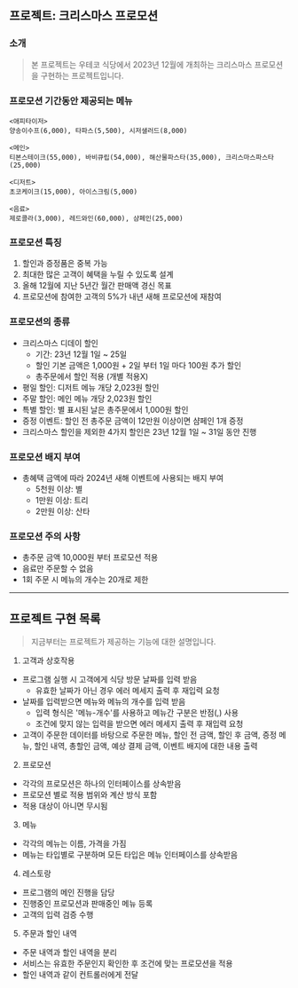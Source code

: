 ## 프로젝트: 크리스마스 프로모션   


### 소개    

> 본 프로젝트는 우테코 식당에서 2023년 12월에 개최하는
> 크리스마스 프로모션을 구현하는 프로젝트입니다.


### 프로모션 기간동안 제공되는 메뉴   

```
<애피타이저>
양송이수프(6,000), 타파스(5,500), 시저샐러드(8,000)

<메인>
티본스테이크(55,000), 바비큐립(54,000), 해산물파스타(35,000), 크리스마스파스타(25,000)

<디저트>
초코케이크(15,000), 아이스크림(5,000)

<음료>
제로콜라(3,000), 레드와인(60,000), 샴페인(25,000)
```   


### 프로모션 특징   

1. 할인과 증정품은 중복 가능
2. 최대한 많은 고객이 혜택을 누릴 수 있도록 설계
3. 올해 12월에 지난 5년간 월간 판매액 경신 목표
4. 프로모션에 참여한 고객의 5%가 내년 새해 프로모션에 재참여   


### 프로모션의 종류   

- 크리스마스 디데이 할인
    - 기간: 23년 12월 1일 ~ 25일
    - 할인 기본 금액은 1,000원 + 2일 부터 1일 마다 100원 추가 할인
    - 총주문에서 할인 적용 (개별 적용X)
- 평일 할인: 디저트 메뉴 개당 2,023원 할인
- 주말 할인: 메인 메뉴 개당 2,023원 할인
- 특별 할인: 별 표시된 날은 총주문에서 1,000원 할인
- 증정 이벤트: 할인 전 총주문 금액이 12만원 이상이면 샴페인 1개 증정
- 크리스마스 할인을 제외한 4가지 할인은 23년 12월 1일 ~ 31일 동안 진행   


### 프로모션 배지 부여   

- 총혜택 금액에 따라 2024년 새해 이벤트에 사용되는 배지 부여
    - 5천원 이상: 별
    - 1만원 이상: 트리
    - 2만원 이상: 산타   


### 프로모션 주의 사항   

- 총주문 금액 10,000원 부터 프로모션 적용
- 음료만 주문할 수 없음
- 1회 주문 시 메뉴의 개수는 20개로 제한   


---   


## 프로젝트 구현 목록

> 지금부터는 프로젝트가 제공하는 기능에 대한 설명입니다.   


1. 고객과 상호작용   

- 프로그램 실행 시 고객에게 식당 방문 날짜를 입력 받음
  - 유효한 날짜가 아닌 경우 에러 메세지 출력 후 재입력 요청
- 날짜를 입력받으면 메뉴와 메뉴의 개수를 입력 받음
  - 입력 형식은 '메뉴-개수'를 사용하고 메뉴간 구분은 반점(,) 사용
  - 조건에 맞지 않는 입력을 받으면 에러 메세지 출력 후 재입력 요청
- 고객이 주문한 데이터를 바탕으로 주문한 메뉴, 할인 전 금액, 할인 후 금액, 증정 메뉴, 할인 내역,
총할인 금액, 예상 결제 금액, 이벤트 배지에 대한 내용 출력   


2. 프로모션   

- 각각의 프로모션은 하나의 인터페이스를 상속받음
- 프로모션 별로 적용 범위와 계산 방식 포함
- 적용 대상이 아니면 무시됨     


3. 메뉴   

- 각각의 메뉴는 이름, 가격을 가짐
- 메뉴는 타입별로 구분하며 모든 타입은 메뉴 인터페이스를 상속받음   


4. 레스토랑   

- 프로그램의 메인 진행을 담당
- 진행중인 프로모션과 판매중인 메뉴 등록
- 고객의 입력 검증 수행   


5. 주문과 할인 내역   

- 주문 내역과 할인 내역을 분리
- 서비스는 유효한 주문인지 확인한 후 조건에 맞는 프로모션을 적용
- 할인 내역과 같이 컨트롤러에게 전달


